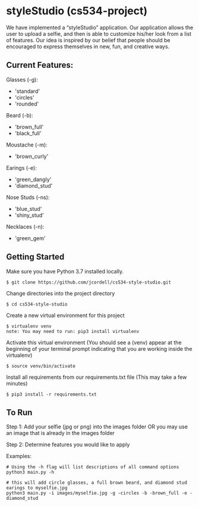 # styleStudio (cs534-project)

We have implemented a “styleStudio” application. Our application allows the user to upload a selfie,
and then is able to customize his/her look from a list of features.
Our idea is inspired by our belief that people should be encouraged to express themselves in new, fun, and creative ways.

## Current Features:

Glasses (-g):

- 'standard'
- 'circles'
- 'rounded'
    
Beard (-b):

- 'brown_full'
- 'black_full'

Moustache (-m):

- 'brown_curly'

Earings (-e):

- 'green_dangly'
- 'diamond_stud'

Nose Studs (-ns):

- 'blue_stud'
- 'shiny_stud'

Necklaces (-n):

- 'green_gem'
    
## Getting Started

Make sure you have Python 3.7 installed locally.

    $ git clone https://github.com/jcordell/cs534-style-studio.git

Change directories into the project directory

    $ cd cs534-style-studio
    
Create a new virtual environment for this project

    $ virtualenv venv
    note: You may need to run: pip3 install virtualenv

Activate this virtual environment (You should see a (venv) appear at the beginning of your terminal prompt indicating that you are working inside the virtualenv)
    
    $ source venv/bin/activate

Install all requirements from our requirements.txt file (This may take a few minutes)

    $ pip3 install -r requirements.txt

## To Run

Step 1: Add your selfie (jpg or png) into the images folder
        OR
        you may use an image that is already in the images folder
        

Step 2: Determine features you would like to apply



Examples:

    # Using the -h flag will list descriptions of all command options
    python3 main.py -h
    
    # this will add circle glasses, a full brown beard, and diamond stud earings to myselfie.jpg
    python3 main.py -i images/myselfie.jpg -g -circles -b -brown_full -e -diamond_stud
    
